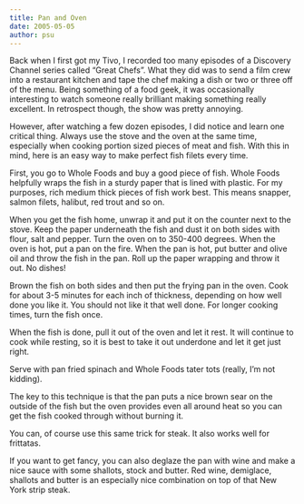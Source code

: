 ```yaml
---
title: Pan and Oven
date: 2005-05-05
author: psu
---
```


Back when I first got my Tivo, I recorded too many episodes of a Discovery Channel series called “Great Chefs”. What they did was to send a film crew into a restaurant kitchen and tape the chef making a dish or two or three off of the menu. Being something of a food geek, it was occasionally interesting to watch someone really brilliant making something really excellent. In retrospect though, the show was pretty annoying.

However, after watching a few dozen episodes, I did notice and learn one critical thing. Always use the stove and the oven at the same time, especially when cooking portion sized pieces of meat and fish. With this in mind, here is an easy way to make perfect fish filets every time.

First, you go to Whole Foods and buy a good piece of fish. Whole Foods helpfully wraps the fish in a sturdy paper that is lined with plastic. For my purposes, rich medium thick pieces of fish work best. This means snapper, salmon filets, halibut, red trout and so on.

When you get the fish home, unwrap it and put it on the counter next to the stove. Keep the paper underneath the fish and dust it on both sides with flour, salt and pepper. Turn the oven on to 350-400 degrees. When the oven is hot, put a pan on the fire. When the pan is hot, put butter and olive oil and throw the fish in the pan. Roll up the paper wrapping and throw it out. No dishes!

Brown the fish on both sides and then put the frying pan in the oven. Cook for about 3-5 minutes for each inch of thickness, depending on how well done you like it. You should not like it that well done. For longer cooking times, turn the fish once.

When the fish is done, pull it out of the oven and let it rest. It will continue to cook while resting, so it is best to take it out underdone and let it get just right.

Serve with pan fried spinach and Whole Foods tater tots (really, I’m not kidding).

The key to this technique is that the pan puts a nice brown sear on the outside of the fish but the oven provides even all around heat so you can get the fish cooked through without burning it.

You can, of course use this same trick for steak. It also works well for frittatas.

If you want to get fancy, you can also deglaze the pan with wine and make a nice sauce with some shallots, stock and butter. Red wine, demiglace, shallots and butter is an especially nice combination on top of that New York strip steak.